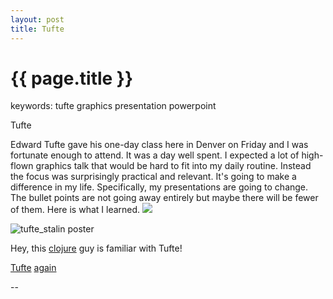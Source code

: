 ```yaml
---
layout: post
title: Tufte
---
```


{{ page.title }}
================

keywords:  tufte graphics presentation powerpoint

<p class="meta">Tufte</p>

Edward Tufte gave his one-day class here in Denver on Friday and I was fortunate
enough to attend.   It was a day well spent.   I expected a lot of high-flown
graphics talk that would be hard to fit into my daily routine.  Instead the
focus was surprisingly practical and relevant.  It's going to
make a difference in my life.   Specifically, my presentations are going to
change.   The bullet points are not going away entirely but maybe there will be
fewer of them.   Here is what I learned.
<img src="https://pollnitz.files.wordpress.com/2010/04/tufte-wallpaper_small.png" />

![tufte_stalin poster][stalin]

Hey, this [clojure](http://www.lispcast.com/annotated-clojure-core-reduce)
guy is familiar with Tufte!




[Tufte](http://www.edwardtufte.com/tufte/)
[again][tufte]


[tufte]: http://www.edwardtufte.com/tufte/ "Tufte web page"
[stalin]: http://www.edwardtufte.com/tufte/graphics/home_stalin_poster.jpg "Tufte stalin poster"
[reduce]: http://www.lispcast.com/annotated-clojure-core-reduce "reduce in clojure"
[id]: url "optional title"
[id]: url "optional title"
[id]: url "optional title"
[id]: url "optional title"






--



